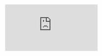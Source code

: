 ![](https://raw.githubusercontent.com/stevengogogo/DataStructureAlgorithm/master/README.md ':include')